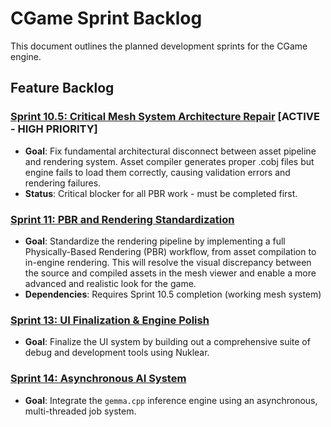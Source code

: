 # CGame Sprint Backlog

This document outlines the planned development sprints for the CGame engine.

## Feature Backlog

### [Sprint 10.5: Critical Mesh System Architecture Repair](../active/10.5_mesh_system_repair.md) **[ACTIVE - HIGH PRIORITY]**
- **Goal**: Fix fundamental architectural disconnect between asset pipeline and rendering system. Asset compiler generates proper .cobj files but engine fails to load them correctly, causing validation errors and rendering failures.
- **Status**: Critical blocker for all PBR work - must be completed first.

### [Sprint 11: PBR and Rendering Standardization](./research/11_pbr_and_rendering_standardization.md)
- **Goal**: Standardize the rendering pipeline by implementing a full Physically-Based Rendering (PBR) workflow, from asset compilation to in-engine rendering. This will resolve the visual discrepancy between the source and compiled assets in the mesh viewer and enable a more advanced and realistic look for the game.
- **Dependencies**: Requires Sprint 10.5 completion (working mesh system)

### [Sprint 13: UI Finalization & Engine Polish](./research/13_ui_integration.md)
-   **Goal**: Finalize the UI system by building out a comprehensive suite of debug and development tools using Nuklear.

### [Sprint 14: Asynchronous AI System](./research/14_async_ai.md)
-   **Goal**: Integrate the `gemma.cpp` inference engine using an asynchronous, multi-threaded job system.
